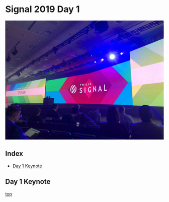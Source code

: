 # Signal 2019 Day 1

![signal pic](pics/keynote.JPG)

## Index
* [Day 1 Keynote](#day-1-keynote)

## Day 1 Keynote

[top](#index)

